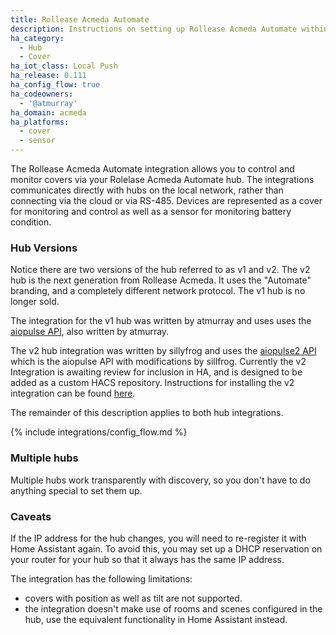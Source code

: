```yaml
---
title: Rollease Acmeda Automate
description: Instructions on setting up Rollease Acmeda Automate within Home Assistant.
ha_category:
  - Hub
  - Cover
ha_iot_class: Local Push
ha_release: 0.111
ha_config_flow: true
ha_codeowners:
  - '@atmurray'
ha_domain: acmeda
ha_platforms:
  - cover
  - sensor
---
```


The Rollease Acmeda Automate integration allows you to control and monitor covers via your Rolelase Acmeda Automate hub. The integrations communicates directly with hubs on the local network, rather than connecting via the cloud or via RS-485. Devices are represented as a cover for monitoring and control as well as a sensor for monitoring battery condition.

### Hub Versions

Notice there are two versions of the hub referred to as v1 and v2. The v2 hub is the next generation from Rollease Acmeda. It uses the "Automate" branding, and a completely different network protocol. The v1 hub is no longer sold.

The integration for the v1 hub was written by atmurray and uses uses the [aiopulse API](https://pypi.org/project/aiopulse/), also written by atmurray.

The v2 hub integration was written by sillyfrog and uses the [aiopulse2 API](github.com/sillyfrog/aiopulse2) which is the aiopulse API with modifications by sillfrog. Currently the v2 Integration is awaiting review for inclusion in HA, and is designed to be added as a custom HACS repository. Instructions for installing the v2 integration can be found [here](github.com/sillyfrog/Automate-Pulse-v2).

The remainder of this description applies to both hub integrations.

{% include integrations/config_flow.md %}

### Multiple hubs

Multiple hubs work transparently with discovery, so you don't have to do anything special to set them up.

### Caveats

If the IP address for the hub changes, you will need to re-register it with Home Assistant again. To avoid this, you may set up a DHCP reservation on your router for your hub so that it always has the same IP address.

The integration has the following limitations:

- covers with position as well as tilt are not supported.
- the integration doesn't make use of rooms and scenes configured in the hub, use the equivalent functionality in Home Assistant instead.
